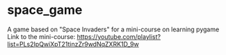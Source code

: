 # space_game
 А game based on "Space Invaders" for a mini-course on learning pygame
 Link to the mini-course: https://youtube.com/playlist?list=PLs2IpQwiXpT21tinzZr9wdNqZXRK1D_9w

